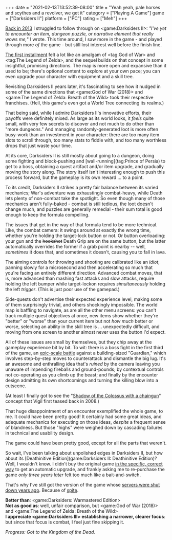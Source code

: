 +++
date = "2021-02-13T13:52:39-08:00"
title = "Yeah yeah, pale horses and scythes and a revolver, we get it"
category = ["Playing A Game"]
game = ["Darksiders II"]
platform = ["PC"]
rating = ["Meh"]
+++

[Back in 2013]($SiteBaseURL$2013/08/06/death-is-kind-of-a-downer-you-know/) I struggled to follow through on <game:Darksiders II>: <i>"I've yet to encounter an item, dungeon puzzle, or narrative element that really </i>wows<i> me,</i>" I wrote.  This time around, I saw more in the game - and played through more <i>of</i> the game - but still lost interest well before the finish line.

[The first installment](game:Darksiders) felt a lot like an amalgam of <tag:God of War> and <tag:The Legend of Zelda>, and the sequel builds on that concept in some insightful, promising directions.  The map is more open and expansive than it used to be; there's optional content to explore at your own pace; you can even upgrade your character with equipment and a skill tree.

Revisiting Darksiders II years later, it's fascinating to see how it nudged in some of the same directions that <game:God of War (2018)> and <game:The Legend of Zelda: Breath of the Wild> took their respective franchises.  (Hell, this game's even got a World Tree connecting its realms.)

That being said, while I admire Darksiders II's innovative efforts, their payoffs were definitely mixed.  As large as its world looks, it <i>feels</i> quite small, with very few secrets to discover and not much to do other than "more dungeons."  And managing randomly-generated loot is more often busy-work than an investment in your character: there are too many item slots to scroll through, too many stats to fiddle with, and too many worthless drops that just waste your time.

At its core, Darksiders II is still mostly about going to a dungeon, doing some fighting and block-pushing and [wall-running](tag:Prince of Persia) to get to a boss, obtaining a quest artifact and/or item upgrade, and gradually moving the story along.  The story itself isn't interesting enough to push this process forward, but the gameplay is its own reward ... to a point.

To its credit, Darksiders II strikes a pretty fair balance between its varied mechanics; War's adventure was exhaustingly combat-heavy, while Death lets plenty of non-combat take the spotlight.  So even though many of those mechanics aren't fully-baked - combat is still tedious, the loot doesn't change much, and puzzles are generally remedial - their sum total is good enough to keep the formula compelling.

The issues that get in the way of that formula tend to be more technical.  Like, the combat camera: it swings around at exactly the wrong time, whether you're holding the target-lock button or not.  Or button overloading: your gun and the <s>hookshot</s> Death Grip are on the same button, but the latter automatically overrides the former if a grab point is nearby -- well, <i>sometimes</i> it does that, and sometimes it doesn't, causing you to fall in lava.

The aiming controls for throwing and shooting are calibrated like an <i>idiot</i>, panning slowly for a microsecond and then accelerating so much that you're facing an entirely different direction.  Advanced combat moves, that is, more advanced than mashing fast attacks and slow attacks, require holding the left bumper while target-lockon requires <i>simultaneously</i> holding the left <i>trigger</i>.  (This is just poor use of the gamepad.)

Side-quests don't advertise their expected experience level, making some of them surprisingly trivial, and others shockingly impossible.  The world map is baffling to navigate, as are all the other menu screens: you can't track multiple quest objectives at once, new items show whether they're "better" or "worse" than your current item but not <i>how much</i> better or worse, selecting an ability in the skill tree is ... unexpectedly difficult, and moving from one screen to another almost never uses the button I'd expect.

All of these issues are small by themselves, but they chip away at the gameplay experience bit by bit.  To wit: there is a boss fight in the first third of the game, an <a href="https://guides.gamepressure.com/darksidersii/guide.asp?ID=16148">epic-scale battle</a> against a building-sized "Guardian," which involves step-by-step moves to counterattack and dismantle the big lug.  It's an awesome and enthralling idea that's <i>ruined</i> by the camera leaving you unaware of impending fireballs and ground-pounds; by contextual controls not co-operating as you climb up the beast; and finally by the encounter design admitting its own shortcomings and turning the killing blow into a cutscene.

(At least I finally got to see the "[Shadow of the Colossus with a chaingun]($SiteBaseURL$2010/03/06/darksiders-4/)" concept that Vigil first teased back in 2008.)

That huge disappointment of an encounter exemplified the whole game, to me.  It could have been pretty good!  It certainly had some great ideas, and adequate mechanics for executing on those ideas, <i>despite</i> a frequent sense of blandness.  But those "highs" were weighed down by cascading failures in technical and usability design.

The game could have been pretty good, except for all the parts that weren't.

So wait, I've been talking about unpolished edges in Darksiders II, but how about its [Deathinitive Edition](game:Darksiders II: Deathinitive Edition)?  Well, I wouldn't know.  I didn't buy the original game <a href="https://steamcommunity.com/app/50620/discussions/0/496880503058530074/#c496880503058651709">in the specific, correct way</a> to get an automatic upgrade, and frankly asking me to re-purchase the game <i>only three years later</i> felt too much like a bait-and-switch.

That's why I've still got the version of the game whose <a href="https://gamefaqs.gamespot.com/boards/988570-darksiders-ii/66834538">servers were shut down years ago</a>.  Because of <a href="https://www.youtube.com/watch?v=fP0MXJAQhmo">spite</a>.

<b>Better than</b>: <game:Darksiders: Warmastered Edition>  
<b>Not as good as</b>: well, unfair comparison, but <game:God of War (2018)> and <game:The Legend of Zelda: Breath of the Wild>  
<b>I appreciate <game:Darksiders III> establishing a narrower, clearer focus</b>: but since that focus is combat, I feel just fine skipping it.

<i>Progress: Got to the Kingdom of the Dead.</i>
